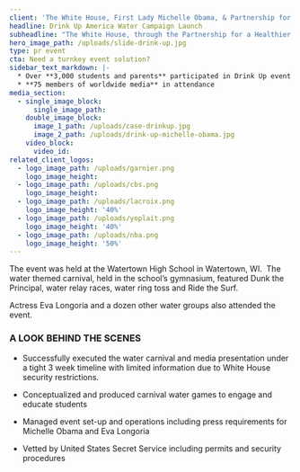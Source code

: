 ```yaml
---
client: 'The White House, First Lady Michelle Obama, & Partnership for a Healthier America'
headline: Drink Up America Water Campaign Launch
subheadline: "The White House, through the Partnership for a Healthier America and Young & Rubican, approached EventNetUSA to design and produce First Lady Michelle Obama's national Drink Up America Water Campaign launch."
hero_image_path: /uploads/slide-drink-up.jpg
type: pr event
cta: Need a turnkey event solution?
sidebar_text_markdown: |-
  * Over **3,000 students and parents** participated in Drink Up event
  * **75 members of worldwide media** in attendance
media_section:
  - single_image_block:
      single_image_path:
    double_image_block:
      image_1_path: /uploads/case-drinkup.jpg
      image_2_path: /uploads/drink-up-michelle-obama.jpg
    video_block:
      video_id:
related_client_logos:
  - logo_image_path: /uploads/garnier.png
    logo_image_height:
  - logo_image_path: /uploads/cbs.png
    logo_image_height:
  - logo_image_path: /uploads/lacroix.png
    logo_image_height: '40%'
  - logo_image_path: /uploads/yoplait.png
    logo_image_height: '40%'
  - logo_image_path: /uploads/nba.png
    logo_image_height: '50%'
---
```



The event was held at the Watertown High School in Watertown, WI.  The water themed carnival, held in the school’s gymnasium, featured Dunk the Principal, water relay races, water ring toss and Ride the Surf.

Actress Eva Longoria and a dozen other water groups also attended the event.

### A LOOK BEHIND THE SCENES

* Successfully executed the water carnival and media presentation under a tight 3 week timeline with limited information due to White House security restrictions.

* Conceptualized and produced carnival water games to engage and educate students

* Managed event set-up and operations including press requirements for Michelle Obama and Eva Longoria

* Vetted by United States Secret Service including permits and security procedures